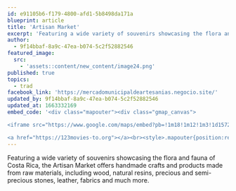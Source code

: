 ```yaml
---
id: e91105b6-f179-4800-afd1-5b8498da171a
blueprint: article
title: 'Artisan Market'
excerpt: 'Featuring a wide variety of souvenirs showcasing the flora and fauna of Costa Rica'
author:
  - 9f14bbaf-8a9c-47ea-b074-5c2f52882546
featured_image:
  src:
    - 'assets::content/new_content/image24.png'
published: true
topics:
  - trad
facebook_link: 'https://mercadomunicipaldeartesanias.negocio.site/'
updated_by: 9f14bbaf-8a9c-47ea-b074-5c2f52882546
updated_at: 1663332169
embed_code: '<div class="mapouter"><div class="gmap_canvas">

<iframe src="https://www.google.com/maps/embed?pb=!1m18!1m12!1m3!1d15720.130434934621!2d-84.0851172161031!3d9.931242286928587!2m3!1f0!2f0!3f0!3m2!1i1024!2i768!4f13.1!3m3!1m2!1s0x8fa0e3647b8a8367%3A0xe456850c67b42dde!2sMercado%20Municipal%20de%20Artesan%C3%ADas%2C%20SJO!5e0!3m2!1ses!2sus!4v1663954957497!5m2!1ses!2sus" width="400" height="300" style="border:0;" allowfullscreen="" loading="lazy" referrerpolicy="no-referrer-when-downgrade"></iframe>

<a href="https://123movies-to.org"></a><br><style>.mapouter{position:relative;text-align:right;height:500px;width:1200px;}</style><style>.gmap_canvas {overflow:hidden;background:none!important;height:500px;width:1200px;}</style></div></div>'
---
```

Featuring a wide variety of souvenirs showcasing the flora and fauna of Costa Rica, the Artisan Market offers handmade crafts and products made from raw materials, including wood, natural resins, precious and semi-precious stones, leather, fabrics and much more.
